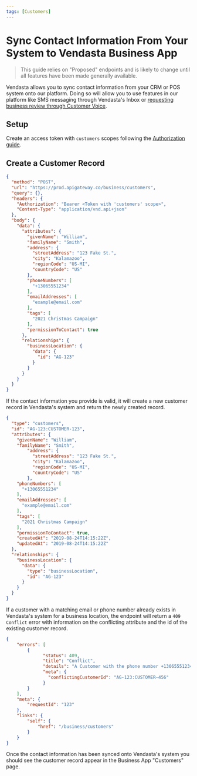 ```yaml
---
tags: [Customers]
---
```

# Sync Contact Information From Your System to Vendasta Business App

> This guide relies on "Proposed" endpoints and is likely to change until all features have been made generally available.

Vendasta allows you to sync contact information from your CRM or POS system onto our platform. Doing so will allow you to use features in our platform like SMS messaging through Vendasta's Inbox or [requesting business review through Customer Voice](./CustomerVoice/SendReviewRequest.md).

## Setup
Create an access token with `customers` scopes following the [Authorization guide](../Authorization/Authorization.md).

## Create a Customer Record
<!--
type: tab
title: Request
-->
``` json http
{
  "method": "POST",
  "url": "https://prod.apigateway.co/business/customers",
  "query": {},
  "headers": {
    "Authorization": "Bearer <Token with 'customers' scope>",
    "Content-Type": "application/vnd.api+json"
  },
  "body": {
    "data": {
      "attributes": {
        "givenName": "William",
        "familyName": "Smith",
        "address": {
          "streetAddress": "123 Fake St.",
          "city": "Kalamazoo",
          "regionCode": "US-MI",
          "countryCode": "US"
        },
        "phoneNumbers": [
          "+13065551234"
        ],
        "emailAddresses": [
          "example@email.com"
        ],
        "tags": [
          "2021 Christmas Campaign"
        ],
        "permissionToContact": true
      },
      "relationships": {
        "businessLocation": {
          "data": {
            "id": "AG-123"
          }
        }
      }
    }
  }
}
```
<!--
type: tab
title: Customer Created Response
-->
If the contact information you provide is valid, it will create a new customer record in Vendasta's system and return the newly created record.
```json
{
  "type": "customers",
  "id": "AG-123:CUSTOMER-123",
  "attributes": {
    "givenName": "William",
    "familyName": "Smith",
        "address": {
          "streetAddress": "123 Fake St.",
          "city": "Kalamazoo",
          "regionCode": "US-MI",
          "countryCode": "US"
        },
    "phoneNumbers": [
      "+13065551234"
    ],
    "emailAddresses": [
      "example@email.com"
    ],
    "tags": [
      "2021 Christmas Campaign"
    ],
    "permissionToContact": true,
    "createdAt": "2019-08-24T14:15:22Z",
    "updatedAt": "2019-08-24T14:15:22Z"
  },
  "relationships": {
    "businessLocation": {
      "data": {
        "type": "businessLocation",
        "id": "AG-123"
      }
    }
  }
}
```
<!--
type: tab
title: Customer Conflict Response
-->
If a customer with a matching email or phone number already exists in Vendasta's system for a business location, the endpoint will return a `409 Conflict` error with information on the conflicting attribute and the id of the existing customer record.
```json
{
    "errors": [
        {
              "status": 409,
              "title": "Conflict",
              "details": "A Customer with the phone number +13065551234 already exists",
              "meta": {
                "conflictingCustomerId": "AG-123:CUSTOMER-456"
              }
        }
    ],
    "meta": {
        "requestId": "123"
    },
    "links": {
        "self": {
            "href": "/business/customers"
        }
    }
}
```
<!--
type: tab-end
-->

Once the contact information has been synced onto Vendasta's system you should see the customer record appear in the Business App "Customers" page.
